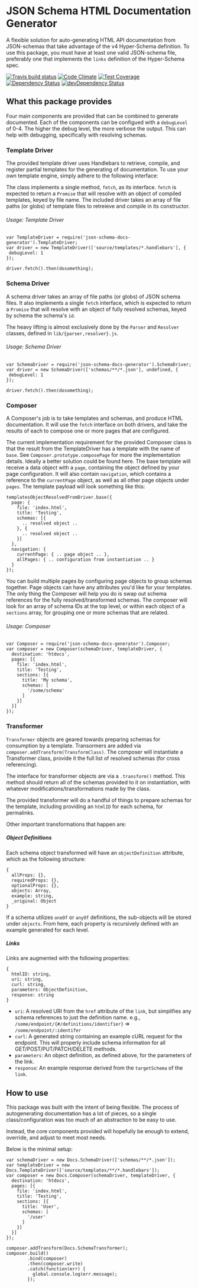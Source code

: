 JSON Schema HTML Documentation Generator
=========================================
A flexible solution for auto-generating HTML API documentation from JSON-schemas that take advantage of the v4 Hyper-Schema definition. To use this package, you must have at least one valid JSON-schema file, preferably one that implements the `links` definition of the Hyper-Schema spec.

[![Travis build status](http://img.shields.io/travis/cloudflare/json-schema-docs-generator.svg?style=flat)](https://travis-ci.org/cloudflare/json-schema-docs-generator)
[![Code Climate](https://codeclimate.com/github/cloudflare/json-schema-docs-generator/badges/gpa.svg)](https://codeclimate.com/github/cloudflare/json-schema-docs-generator)
[![Test Coverage](https://codeclimate.com/github/cloudflare/json-schema-docs-generator/badges/coverage.svg)](https://codeclimate.com/github/cloudflare/json-schema-docs-generator.)
[![Dependency Status](https://david-dm.org/cloudflare/json-schema-docs-generator.svg)](https://david-dm.org/cloudflare/json-schema-docs-generator)
[![devDependency Status](https://david-dm.org/cloudflare/json-schema-docs-generator/dev-status.svg)](https://david-dm.org/cloudflare/json-schema-docs-generator#info=devDependencies)

## What this package provides ##
Four main components are provided that can be combined to generate documented. Each of the components can be configued with a `debugLevel` of 0-4. The higher the debug level, the more verbose the output. This can help with debugging, specifically with resolving schemas.

### Template Driver
The provided template driver uses Handlebars to retrieve, compile, and register partial templates for the generating of documentation. To use your own template engine, simply adhere to the following interface:

The class implements a single method, `fetch`, as its interface. `fetch` is expected to return a `Promise` that will resolve with an object of compiled templates, keyed by file name. The included driver takes an array of file paths (or globs) of template files to retreieve and compile in its constructor.

###### Usage: Template Driver
```
var TemplateDriver = require('json-schema-docs-generator').TemplateDriver;
var driver = new TemplateDriver(['source/templates/*.handlebars'], {
 debugLevel: 1
});

driver.fetch().then(dosomething);
```

### Schema Driver
A schema driver takes an array of file paths (or globs) of JSON schema files. It also implements a single `fetch` interface, which is expected to return a `Promise` that will resolve with an object of fully resolved schemas, keyed by schema the schema's `id`.

The heavy lifting is almost exclusively done by the `Parser` and `Resolver` classes, defined in `lib/{parser,resolver}.js`.

###### Usage: Schema Driver
```
var SchemaDriver = require('json-schema-docs-generator').SchemaDriver;
var driver = new SchemaDriver(['schemas/**/*.json'], undefined, {
 debugLevel: 1
});

driver.fetch().then(dosomething);
```

### Composer
A Composer's job is to take templates and schemas, and produce HTML documentation. It will use the `fetch` interface on both drivers, and take the results of each to compose one or more pages that are configured.

The current implementation requirement for the provided Composer class is that the result from the TemplateDriver has a template with the name of `base`. See `Composer.prototype.composePage` for more the implementation details. Ideally a better solution could be found here. The base template will receive a data object with a `page`, containing the object defined by your page configuration. It will also contain `navigation`, which contains a reference to the `currentPage` object, as well as all other page objects under `pages`. The template payload will look something like this:

```
templatesObjectResolvedFromDriver.base({
  page: {
    file: 'index.html',
    title: 'Testing',
    schemas: [{
      .. resolved object ..
    }, {
      .. resolved object ..
    }]
  },
  navigation: {
    currentPage: { .. page object .. },
    allPages: { .. configuration from instantiation .. }
  }
});
```

You can build multiple pages by configuring page objects to group schemas together. Page objects can have any attributes you'd like for your templates. The only thing the Composer will help you do is swap out schema references for the fully resolved/transformed schemas. The composer will look for an array of schema IDs at the top level, or within each object of a `sections` array, for grouping one or more schemas that are related.

###### Usage: Composer
```
var Composer = require('json-schema-docs-generator').Composer;
var composer = new Composer(schemaDriver, templateDriver, {
  destination: 'htdocs',
  pages: [{
    file: 'index.html',
    title: 'Testing',
    sections: [{
      title: 'My schema',
      schemas: [
        '/some/schema'
      ]
    }]
  }]
});
```

### Transformer
`Transformer` objects are geared towards preparing schemas for consumption by a template. Transormers are added via `composer.addTransform(TransformClass)`. The composer will instantiate a Transformer class, provide it the full list of resolved schemas (for cross referencing).

The interface for transformer objects are via a `.transform()` method.  This method should return all of the schemas provided to it on instantiation, with whatever modifications/transformations made by the class.

The provided transformer will do a handful of things to prepare schemas for the template, including providing an `htmlID` for each schema, for permalinks.

Other important transformations that happen are:

##### Object Definitions
Each schema object transformed will have an `objectDefinition` attribute, which as the following structure:

```
{
  allProps: {},
  requiredProps: {},
  optionalProps: {},
  objects: Array,
  example: string,
  _original: Object
}
```

If a schema utilizes `oneOf` or `anyOf` definitions, the sub-objects will be stored under `objects`. From here, each property is recursively defined with an example generated for each level.

##### Links
Links are augmented with the following properties:

```
{
  htmlID: string,
  uri: string,
  curl: string,
  parameters: ObjectDefinition,
  response: string
}
```

- `uri`: A resolved URI from the `href` attribute of the `link`, but simplifies any schema references to just the definition name. e.g., `/some/endpoint/{#/definitions/identifier}` => `/some/endpoint/:identifer`
- `curl`: A generated string containing an example cURL request for the endpoint. This will properly include schema information for all GET/POST/PUT/PATCH/DELETE methods.
- `parameters`: An object definition, as defined above, for the parameters of the link.
- `response`: An example response derived from the `targetSchema` of the `link`.


## How to use ##
This package was built with the intent of being flexible. The process of autogenerating documentation has a lot of pieces, so a single class/configuration was too much of an abstraction to be easy to use.

Instead, the core components provided will hopefully be enough to extend, override, and adjust to meet most needs.

Below is the minimal setup:

```
var schemaDriver = new Docs.SchemaDriver(['schemas/**/*.json']);
var templateDriver = new Docs.TemplateDriver(['source/templates/**/*.handlebars']);
var composer = new Docs.Composer(schemaDriver, templateDriver, {
  destination: 'htdocs',
  pages: [{
    file: 'index.html',
    title: 'Testing',
    sections: [{
      title: 'User',
      schemas: [
        '/user'
      ]
    }]
  }]
});

composer.addTransform(Docs.SchemaTransformer);
composer.build()
        .bind(composer)
        .then(composer.write)
        .catch(function(err) {
          global.console.log(err.message);
        });
```
